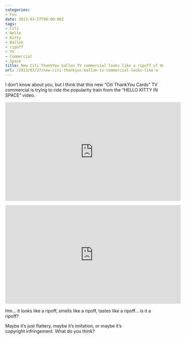 ```yaml
---
categories:
- Fun
date: 2013-03-27T00:00:00Z
tags:
- Citi
- Hello
- Kitty
- Ballon
- ripoff
- TV
- Commercial
- Space
title: New Citi ThankYou ballon TV commercial looks like a ripoff of Hello Kitty in Space
url: /2013/03/27/new-citi-thankyou-ballon-tv-commercial-looks-like-a
---
```


<p>I don&#8217;t know about you, but I think that this new &#8220;Citi ThankYou Cards&#8221; TV commercial is trying to ride the popularity train from the &#8220;HELLO KITTY IN SPACE&#8221; video.</p>
<p><iframe frameborder="0" height="315" src="http://www.youtube.com/embed/5qZQ0POmpkM?rel=0" width="560"></iframe></p>
<p><iframe frameborder="0" height="315" src="http://www.youtube.com/embed/5REsCTG4-Gg?rel=0" width="560"></iframe></p>
<p>Hm&#8230; it looks like a ripoff, smells like a ripoff, tastes like a ripoff&#8230; is it a ripoff?</p>

<p>Maybe it&#8217;s just flattery, maybe it&#8217;s imitation, or maybe it&#8217;s copyright infringement. What do you think?</p>
